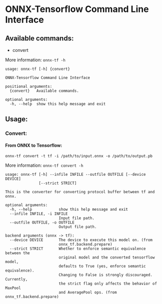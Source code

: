 ONNX-Tensorflow Command Line Interface
======

## Available commands:
- convert

More information: `onnx-tf -h`
```
usage: onnx-tf [-h] {convert}

ONNX-Tensorflow Command Line Interface

positional arguments:
  {convert}   Available commands.

optional arguments:
  -h, --help  show this help message and exit
```

## Usage:

### Convert:

#### From ONNX to Tensorflow:
`onnx-tf convert -t tf -i /path/to/input.onnx -o /path/to/output.pb`

More information: `onnx-tf convert -h`
```
usage: onnx-tf [-h] --infile INFILE --outfile OUTFILE [--device DEVICE]
               [--strict STRICT]

This is the converter for converting protocol buffer between tf and onnx.

optional arguments:
  -h, --help            show this help message and exit
  --infile INFILE, -i INFILE
                        Input file path.
  --outfile OUTFILE, -o OUTFILE
                        Output file path.

backend arguments (onnx -> tf):
  --device DEVICE       The device to execute this model on. (from
                        onnx_tf.backend.prepare)
  --strict STRICT       Whether to enforce semantic equivalence between the
                        original model and the converted tensorflow model,
                        defaults to True (yes, enforce semantic equivalence).
                        Changing to False is strongly discouraged. Currently,
                        the strict flag only affects the behavior of MaxPool
                        and AveragePool ops. (from onnx_tf.backend.prepare)
```
